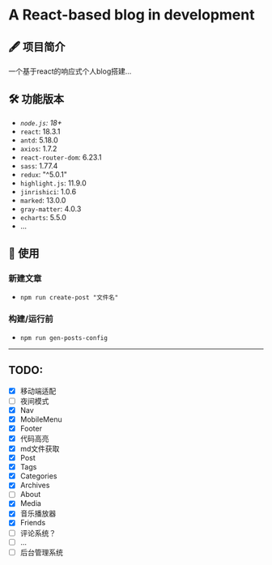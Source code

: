 # **A React-based blog in development**

## 🖋️ 项目简介

一个基于react的响应式个人blog搭建...

## 🛠️ 功能版本

- *`node.js`: 18+*
- `react`: 18.3.1
- `antd`: 5.18.0
- `axios`: 1.7.2
- `react-router-dom`: 6.23.1
- `sass`: 1.77.4
- `redux`: "^5.0.1"
- `highlight.js`: 11.9.0
- `jinrishici`: 1.0.6
- `marked`: 13.0.0
- `gray-matter`: 4.0.3
- `echarts`: 5.5.0
- ...

## 🔑 使用
### 新建文章
- `npm run create-post "文件名"`
### 构建/运行前
- `npm run gen-posts-config`
---
## TODO:
- [x] 移动端适配
- [ ] 夜间模式
- [x] Nav
- [x] MobileMenu
- [x] Footer
- [x] 代码高亮
- [x] md文件获取
- [x] Post
- [x] Tags
- [x] Categories
- [x] Archives
- [ ] About
- [x] Media
- [x] 音乐播放器
- [x] Friends
- [ ] 评论系统？
- [ ] ...
- [ ] 后台管理系统